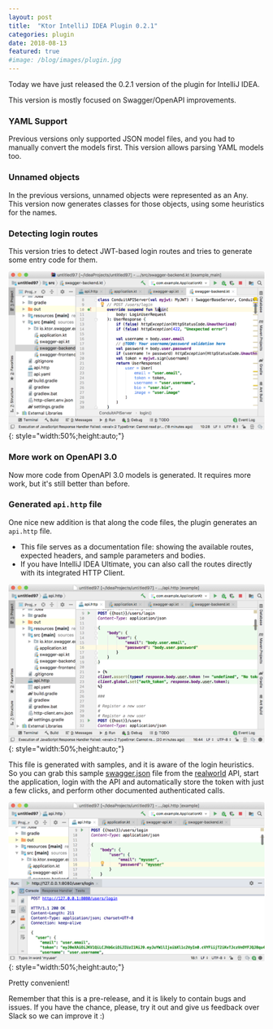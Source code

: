 ```yaml
---
layout: post
title:  "Ktor IntelliJ IDEA Plugin 0.2.1"
categories: plugin
date: 2018-08-13
featured: true
#image: /blog/images/plugin.jpg
---
```


Today we have just released the 0.2.1 version of the plugin for IntelliJ IDEA.

This version is mostly focused on Swagger/OpenAPI improvements.

### YAML Support

Previous versions only supported JSON model files, and you had to manually convert the models first.
This version allows parsing YAML models too.

### Unnamed objects

In the previous versions, unnamed objects were represented as an Any.
This version now generates classes for those objects, using some heuristics for the names.

### Detecting login routes

This version tries to detect JWT-based login routes and tries to generate some entry code for them.

![](/blog/images/plugin-0.2.1/swagger-login-heuristics.png){: style="width:50%;height:auto;"}

### More work on OpenAPI 3.0

Now more code from OpenAPI 3.0 models is generated. It requires more work, but it's still better than before.

### Generated `api.http` file

One nice new addition is that along the code files, the plugin generates an `api.http` file.
* This file serves as a documentation file: showing the available routes, expected headers,
and sample parameters and bodies. 
* If you have IntelliJ IDEA Ultimate, you can also call the routes directly with its integrated HTTP Client.

![](/blog/images/plugin-0.2.1/api-http.png){: style="width:50%;height:auto;"}

This file is generated with samples, and it is aware of the login heuristics.
So you can grab this sample [swagger.json](https://github.com/ktorio/ktor-init-tools/blob/eb5c84fafc53849aeb6cbb0f435a5da7dd0ff552/ktor-generator/jvm/testresources/swagger.json) file from the [realworld](https://github.com/gothinkster/realworld) API, start the application,
login with the API and automatically store the token with just a few clicks, and perform other
documented authenticated calls.

![](/blog/images/plugin-0.2.1/api-http-run.png){: style="width:50%;height:auto;"}

Pretty convenient!

Remember that this is a pre-release, and it is likely to contain bugs and issues.
If you have the chance, please, try it out and give us feedback over Slack so we can improve it :)
